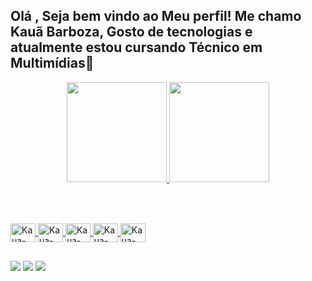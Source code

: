 <h2> Olá , Seja bem vindo ao Meu perfil! Me chamo Kauã Barboza, 
Gosto de tecnologias e atualmente estou cursando Técnico em Multimídias📱</h2>

 <div align="center">
 <a href=https://github.com/KauaBarboza03>
 <img height="160em" src="https://github-readme-stats.vercel.app/api/top-langs/?username=KauaBarboza03&layout=compact&langs_count=7&theme=dark"/>
 <img height="160em" src="https://github-readme-stats.vercel.app/api?username=KauaBarboza03&show_icons=true&theme=dark&include_all_commits=true&count_private=true""/>
</div>
<br>

##

<div style="display: inline_block"><br>
 <img align="center" alt="Kaua-figma" height="30" width="40" src="https://cdn.jsdelivr.net/gh/devicons/devicon@latest/icons/figma/figma-original.svg" />
 <img align="center" alt="Kaua-html" height="30" width="40" src="https://cdn.jsdelivr.net/gh/devicons/devicon@latest/icons/html5/html5-original.svg"/>
 <img align="center" alt="Kaua-css" height="30" width="40" src="https://cdn.jsdelivr.net/gh/devicons/devicon@latest/icons/css3/css3-original.svg"/>
 <img align="center" alt="Kaua-javascript" height="30" width="40" src="https://cdn.jsdelivr.net/gh/devicons/devicon@latest/icons/javascript/javascript-original.svg" />
 <img href="https://ebaconline.com.br/blog/o-que-e-github" align="center" alt="Kaua-github" height="30" width="40" src="https://cdn.jsdelivr.net/gh/devicons/devicon@latest/icons/github/github-original.svg"/>
 
 </div>

 ##
 
 <div> 
  <a href="https://www.instagram.com" target="_blank"><img src="https://img.shields.io/badge/-Instagram-%23E4405F?style=for-the-badge&logo=instagram&logoColor=white" target="_blank"></a>
  <a href = "https://mail.google.com/mail/u/0/?pli=1#search/kauabarboza29%40gmail.com?compose=new"><img src="https://img.shields.io/badge/-Gmail-%23333?style=for-the-badge&logo=gmail&logoColor=white" target="_blank"></a>
  <a href="https://www.linkedin.com/in/kau%C3%A3-barboza-7898832bb/?trk=opento_sprofile_topcard" target="_blank"><img src="https://img.shields.io/badge/-LinkedIn-%230077B5?style=for-the-badge&logo=linkedin&logoColor=white" target="_blank"></a> 
</div>
  
 
                                                        

